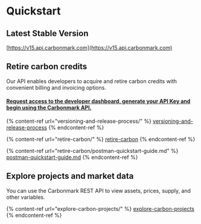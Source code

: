 # Quickstart

## Latest Stable Version

[https://v15.api.carbonmark.com](https://v15.api.carbonmark.com)

## Retire carbon credits

Our API enables developers to acquire and retire carbon credits with convenient billing and invoicing options.&#x20;

#### [**Request access to the developer dashboard, generate your API Key and begin using the Carbonmark API.** ](https://share-eu1.hsforms.com/1\_VneTUObQZmJm4kNcRuEoQg3axk)

{% content-ref url="versioning-and-release-process/" %}
[versioning-and-release-process](versioning-and-release-process/)
{% endcontent-ref %}

{% content-ref url="retire-carbon/" %}
[retire-carbon](retire-carbon/)
{% endcontent-ref %}

{% content-ref url="retire-carbon/postman-quickstart-guide.md" %}
[postman-quickstart-guide.md](retire-carbon/postman-quickstart-guide.md)
{% endcontent-ref %}

## Explore projects and market data

You can use the Carbonmark REST API to view assets, prices, supply, and other variables.

{% content-ref url="explore-carbon-projects/" %}
[explore-carbon-projects](explore-carbon-projects/)
{% endcontent-ref %}
